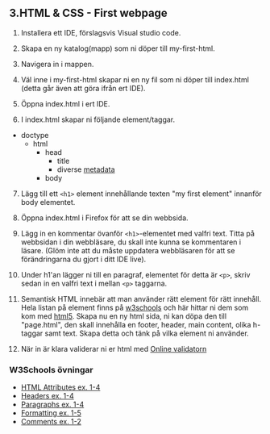 ## 3.HTML & CSS - First webpage

1. Installera ett IDE, förslagsvis Visual studio code.

1. Skapa en ny katalog(mapp) som ni döper till my-first-html.

1. Navigera in i mappen.

1. Väl inne i my-first-html skapar ni en ny fil som ni döper till index.html (detta går även att göra ifrån ert IDE).

1. Öppna index.html i ert IDE.

1. I index.html skapar ni följande element/taggar.

* doctype
  * html
    * head
      * title
      * diverse [metadata](https://www.w3schools.com/tags/tag_meta.asp)
    * body

7. Lägg till ett ```<h1>``` element innehållande texten "my first element" innanför body elementet.

8. Öppna index.html i Firefox för att se din webbsida.

9. Lägg in en kommentar övanför ```<h1>```-elementet med valfri text. Titta på webbsidan i din webbläsare, du skall inte kunna se kommentaren i läsare. (Glöm inte att du måste uppdatera webbläsaren för att se förändringarna du gjort i ditt IDE live).

10. Under h1'an lägger ni till en paragraf, elementet för detta är ```<p>```, skriv sedan in en valfri text i mellan ```<p>``` taggarna.

11. Semantisk HTML innebär att man använder rätt element för rätt innehåll. Hela listan på element finns på [w3schools](https://developer.mozilla.org/en-US/docs/Web/HTML/Element) och här hittar ni dem som kom med [html5](https://www.w3schools.com/html/html5_semantic_elements.asp). Skapa nu en ny html sida, ni kan döpa den till "page.html", den skall innehålla en footer, header, main content, olika h-taggar samt text. Skapa detta och tänk på vilka element ni använder.

12. När in är klara validerar ni er html med [Online validatorn](https://validator.w3.org/)

### W3Schools övningar
* [HTML Attributes ex. 1-4](https://www.w3schools.com/html/exercise.asp?filename=exercise_html_attributes1)
* [Headers ex. 1-4](https://www.w3schools.com/html/exercise.asp?filename=exercise_html_headings1)
* [Paragraphs ex. 1-4](https://www.w3schools.com/html/exercise.asp?filename=exercise_html_paragraphs1)
* [Formatting ex. 1-5](https://www.w3schools.com/html/exercise.asp?filename=exercise_html_formatting1)
* [Comments ex. 1-2](https://www.w3schools.com/html/exercise.asp?filename=exercise_html_comments1)






